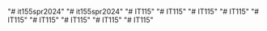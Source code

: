 "# it155spr2024" 
"# it155spr2024" 
"# IT115" 
"# IT115" 
"# IT115" 
"# IT115" 
"# IT115" 
"# IT115" 
"# IT115" 
"# IT115" 
"# IT115" 
